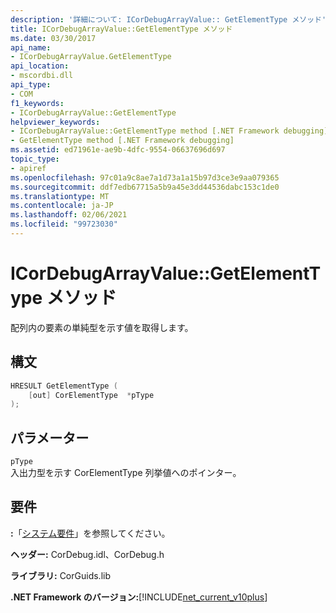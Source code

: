 ```yaml
---
description: '詳細について: ICorDebugArrayValue:: GetElementType メソッド'
title: ICorDebugArrayValue::GetElementType メソッド
ms.date: 03/30/2017
api_name:
- ICorDebugArrayValue.GetElementType
api_location:
- mscordbi.dll
api_type:
- COM
f1_keywords:
- ICorDebugArrayValue::GetElementType
helpviewer_keywords:
- ICorDebugArrayValue::GetElementType method [.NET Framework debugging]
- GetElementType method [.NET Framework debugging]
ms.assetid: ed71961e-ae9b-4dfc-9554-06637696d697
topic_type:
- apiref
ms.openlocfilehash: 97c01a9c8ae7a1d73a1a15b97d3ce3e9aa079365
ms.sourcegitcommit: ddf7edb67715a5b9a45e3dd44536dabc153c1de0
ms.translationtype: MT
ms.contentlocale: ja-JP
ms.lasthandoff: 02/06/2021
ms.locfileid: "99723030"
---
```

# <a name="icordebugarrayvaluegetelementtype-method"></a>ICorDebugArrayValue::GetElementType メソッド

配列内の要素の単純型を示す値を取得します。  
  
## <a name="syntax"></a>構文  
  
```cpp  
HRESULT GetElementType (  
    [out] CorElementType  *pType  
);  
```  
  
## <a name="parameters"></a>パラメーター  

 `pType`  
 入出力型を示す CorElementType 列挙値へのポインター。  
  
## <a name="requirements"></a>要件  

 **:**「[システム要件](../../get-started/system-requirements.md)」を参照してください。  
  
 **ヘッダー:** CorDebug.idl、CorDebug.h  
  
 **ライブラリ:** CorGuids.lib  
  
 **.NET Framework のバージョン:**[!INCLUDE[net_current_v10plus](../../../../includes/net-current-v10plus-md.md)]
